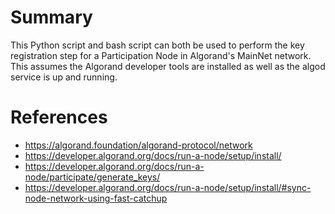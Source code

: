 # Summary
This Python script and bash script can both be used to perform the key registration step for a Participation Node in Algorand's MainNet network. This assumes the Algorand developer tools are installed as well as the algod service is up and running.

# References
- https://algorand.foundation/algorand-protocol/network
- https://developer.algorand.org/docs/run-a-node/setup/install/
- https://developer.algorand.org/docs/run-a-node/participate/generate_keys/
- https://developer.algorand.org/docs/run-a-node/setup/install/#sync-node-network-using-fast-catchup
